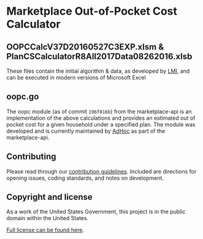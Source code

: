 # Marketplace Out-of-Pocket Cost Calculator

## OOPCCalcV37D20160527C3EXP.xlsm & PlanCSCalculatorR8All2017Data08262016.xlsb

These files contain the initial algorithm & data, as developed by [LMI](https://lmi.org), and can be executed in modern versions of Microsoft Excel

## oopc.go

The oopc module (as of commit `196f816b`) from the marketplace-api is an implementation of the above calculations and provides an estimated out of pocket cost for a given household under a specified plan. The module was developed and is currently maintained by [AdHoc](https://adhocteam.us) as part of the marketplace-api.

## Contributing

Please read through our [contribution guidelines](https://github.com/CMSgov/HealthCare.gov-Styleguide/blob/master/CONTRIBUTING.md). Included are directions for opening issues, coding standards, and notes on development.

## Copyright and license

As a work of the United States Government, this project is in the public domain within the United States.

[Full license can be found here](https://github.com/CMSgov/HealthCare.gov-Styleguide/blob/master/LICENSE.md).
